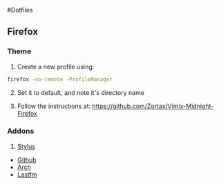 #Dotfiles

## Firefox

### Theme

1. Create a new profile using:

```sh
firefox -no-remote -ProfileManager
```

2. Set it to default, and note it's directory name

3. Follow the instructions at: https://github.com/Zortax/Vimix-Midnight-Firefox


### Addons

1. [Stylus](https://addons.mozilla.org/en-US/firefox/addon/styl-us/)
  * [Github](https://userstyles.org/styles/168511/github-ice-dark-updated)
  * [Arch](https://userstyles.org/styles/89090/another-dark-arch-linux-theme)
  * [Lastfm](https://userstyles.org/styles/121779/rsbk-last-fm)
